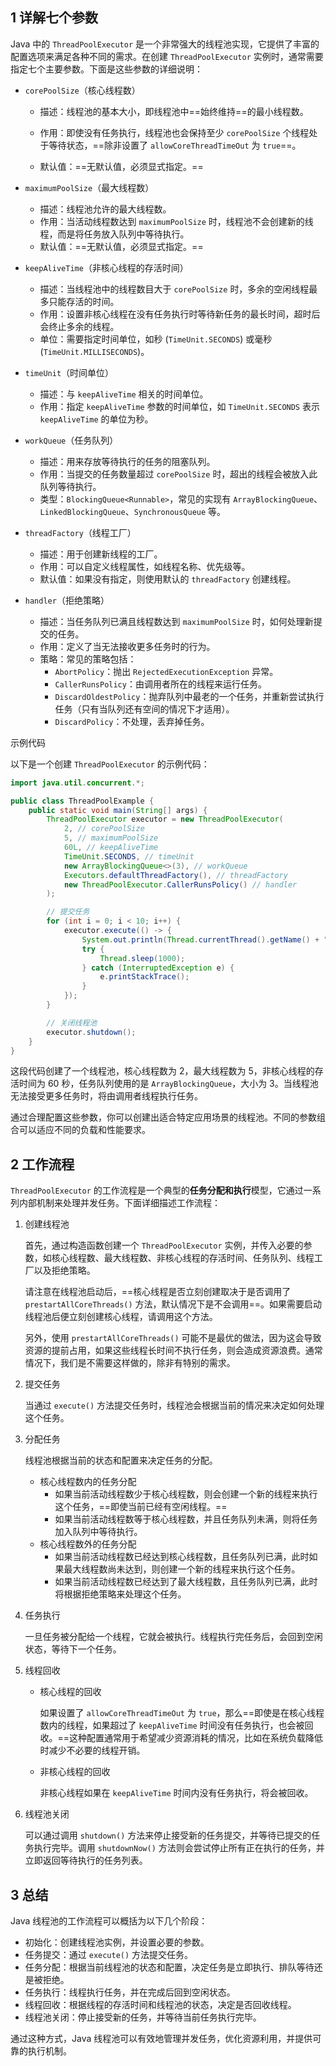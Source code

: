 ## 1   详解七个参数

Java 中的 `ThreadPoolExecutor` 是一个非常强大的线程池实现，它提供了丰富的配置选项来满足各种不同的需求。在创建 `ThreadPoolExecutor` 实例时，通常需要指定七个主要参数。下面是这些参数的详细说明：

- `corePoolSize`（核心线程数）
    - 描述：线程池的基本大小，即线程池中==始终维持==的最小线程数。
    
    - 作用：即使没有任务执行，线程池也会保持至少 `corePoolSize` 个线程处于等待状态，==除非设置了 `allowCoreThreadTimeOut` 为 `true`==。
    
    - 默认值：==无默认值，必须显式指定。==
    
- `maximumPoolSize`（最大线程数）
    - 描述：线程池允许的最大线程数。
    - 作用：当活动线程数达到 `maximumPoolSize` 时，线程池不会创建新的线程，而是将任务放入队列中等待执行。
    - 默认值：==无默认值，必须显式指定。==

- `keepAliveTime`（非核心线程的存活时间）
    - 描述：当线程池中的线程数目大于 `corePoolSize` 时，多余的空闲线程最多只能存活的时间。
    - 作用：设置非核心线程在没有任务执行时等待新任务的最长时间，超时后会终止多余的线程。
    - 单位：需要指定时间单位，如秒 (`TimeUnit.SECONDS`) 或毫秒 (`TimeUnit.MILLISECONDS`)。

- `timeUnit`（时间单位）
    - 描述：与 `keepAliveTime` 相关的时间单位。
    - 作用：指定 `keepAliveTime` 参数的时间单位，如 `TimeUnit.SECONDS` 表示 `keepAliveTime` 的单位为秒。
- `workQueue`（任务队列）
    - 描述：用来存放等待执行的任务的阻塞队列。
    - 作用：当提交的任务数量超过 `corePoolSize` 时，超出的线程会被放入此队列等待执行。
    - 类型：`BlockingQueue<Runnable>`，常见的实现有 `ArrayBlockingQueue`、`LinkedBlockingQueue`、`SynchronousQueue` 等。
- `threadFactory`（线程工厂）
    - 描述：用于创建新线程的工厂。
    - 作用：可以自定义线程属性，如线程名称、优先级等。
    - 默认值：如果没有指定，则使用默认的 `threadFactory` 创建线程。
- `handler`（拒绝策略）
    - 描述：当任务队列已满且线程数达到 `maximumPoolSize` 时，如何处理新提交的任务。
    - 作用：定义了当无法接收更多任务时的行为。
    - 策略：常见的策略包括：
        - `AbortPolicy`：抛出 `RejectedExecutionException` 异常。
        - `CallerRunsPolicy`：由调用者所在的线程来运行任务。
        - `DiscardOldestPolicy`：抛弃队列中最老的一个任务，并重新尝试执行任务（只有当队列还有空间的情况下才适用）。
        - `DiscardPolicy`：不处理，丢弃掉任务。

示例代码

以下是一个创建 `ThreadPoolExecutor` 的示例代码：

```java
import java.util.concurrent.*;

public class ThreadPoolExample {
    public static void main(String[] args) {
        ThreadPoolExecutor executor = new ThreadPoolExecutor(
            2, // corePoolSize
            5, // maximumPoolSize
            60L, // keepAliveTime
            TimeUnit.SECONDS, // timeUnit
            new ArrayBlockingQueue<>(3), // workQueue
            Executors.defaultThreadFactory(), // threadFactory
            new ThreadPoolExecutor.CallerRunsPolicy() // handler
        );

        // 提交任务
        for (int i = 0; i < 10; i++) {
            executor.execute(() -> {
                System.out.println(Thread.currentThread().getName() + " is processing");
                try {
                    Thread.sleep(1000);
                } catch (InterruptedException e) {
                    e.printStackTrace();
                }
            });
        }

        // 关闭线程池
        executor.shutdown();
    }
}
```

这段代码创建了一个线程池，核心线程数为 2，最大线程数为 5，非核心线程的存活时间为 60 秒，任务队列使用的是 `ArrayBlockingQueue`，大小为 3。当线程池无法接受更多任务时，将由调用者线程执行任务。

通过合理配置这些参数，你可以创建出适合特定应用场景的线程池。不同的参数组合可以适应不同的负载和性能要求。



## 2   工作流程

`ThreadPoolExecutor` 的工作流程是一个典型的**任务分配和执行**模型，它通过一系列内部机制来处理并发任务。下面详细描述工作流程：

1. 创建线程池

    首先，通过构造函数创建一个 `ThreadPoolExecutor` 实例，并传入必要的参数，如核心线程数、最大线程数、非核心线程的存活时间、任务队列、线程工厂以及拒绝策略。

    请注意在线程池启动后，==核心线程是否立刻创建取决于是否调用了 `prestartAllCoreThreads()` 方法，默认情况下是不会调用==。如果需要启动线程池后便立刻创建核心线程，请调用这个方法。

    另外，使用 `prestartAllCoreThreads()` 可能不是最优的做法，因为这会导致资源的提前占用，如果这些线程长时间不执行任务，则会造成资源浪费。通常情况下，我们是不需要这样做的，除非有特别的需求。

2. 提交任务

    当通过 `execute()` 方法提交任务时，线程池会根据当前的情况来决定如何处理这个任务。

3. 分配任务

    线程池根据当前的状态和配置来决定任务的分配。

    - 核心线程数内的任务分配
        - 如果当前活动线程数少于核心线程数，则会创建一个新的线程来执行这个任务，==即使当前已经有空闲线程。==
        - 如果当前活动线程数等于核心线程数，并且任务队列未满，则将任务加入队列中等待执行。
    - 核心线程数外的任务分配
        - 如果当前活动线程数已经达到核心线程数，且任务队列已满，此时如果最大线程数尚未达到，则创建一个新的线程来执行这个任务。
        - 如果当前活动线程数已经达到了最大线程数，且任务队列已满，此时将根据拒绝策略来处理这个任务。

4. 任务执行

    一旦任务被分配给一个线程，它就会被执行。线程执行完任务后，会回到空闲状态，等待下一个任务。

5. 线程回收

    - 核心线程的回收

        如果设置了 `allowCoreThreadTimeOut` 为 `true`，那么==即使是在核心线程数内的线程，如果超过了 `keepAliveTime` 时间没有任务执行，也会被回收。==这种配置通常用于希望减少资源消耗的情况，比如在系统负载降低时减少不必要的线程开销。

    - 非核心线程的回收

        非核心线程如果在 `keepAliveTime` 时间内没有任务执行，将会被回收。

6. 线程池关闭

    可以通过调用 `shutdown()` 方法来停止接受新的任务提交，并等待已提交的任务执行完毕。调用 `shutdownNow()` 方法则会尝试停止所有正在执行的任务，并立即返回等待执行的任务列表。



## 3   总结

Java 线程池的工作流程可以概括为以下几个阶段：

- 初始化：创建线程池实例，并设置必要的参数。
- 任务提交：通过 `execute()` 方法提交任务。
- 任务分配：根据当前线程池的状态和配置，决定任务是立即执行、排队等待还是被拒绝。
- 任务执行：线程执行任务，并在完成后回到空闲状态。
- 线程回收：根据线程的存活时间和线程池的状态，决定是否回收线程。
- 线程池关闭：停止接受新的任务，并等待当前任务执行完毕。

通过这种方式，Java 线程池可以有效地管理并发任务，优化资源利用，并提供可靠的执行机制。
